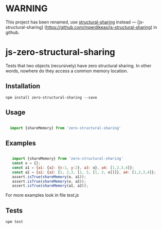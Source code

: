 # WARNING

This project has been renamed, use [structural-sharing](https://www.npmjs.com/package/structural-sharing)
instead &mdash; [js-structural-sharing] (https://github.com/mperdikeas/js-structural-sharing) in github.


# js-zero-structural-sharing
Tests that two objects (recursively) have zero structural sharing. In other words, nowhere do they access a common memory location.

## Installation


    npm install zero-structural-sharing --save


## Usage

```javascript

  import {shareMemory} from 'zero-structural-sharing'

```

## Examples
```javascript

   import {shareMemory} from 'zero-structural-sharing'
   const o = {};
   const a1 = {a1: {a2: {v:1, y:2}, a3: o}, a4: [1,2,3,4]};
   const a2 = {a1: {a2: [1, 2,3, [1, 3, [1, 2, o]]]}, a4: [1,2,3,4]};           
   assert.isTrue(shareMemory(o, a1));
   assert.isTrue(shareMemory(o, a2));
   assert.isTrue(shareMemory(a1, a2));           

```

For more examples look in file *test.js*


## Tests

    npm test

